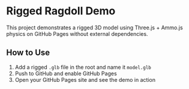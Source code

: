 # Rigged Ragdoll Demo

This project demonstrates a rigged 3D model using Three.js + Ammo.js physics on GitHub Pages without external dependencies.

## How to Use

1. Add a rigged `.glb` file in the root and name it `model.glb`
2. Push to GitHub and enable GitHub Pages
3. Open your GitHub Pages site and see the demo in action